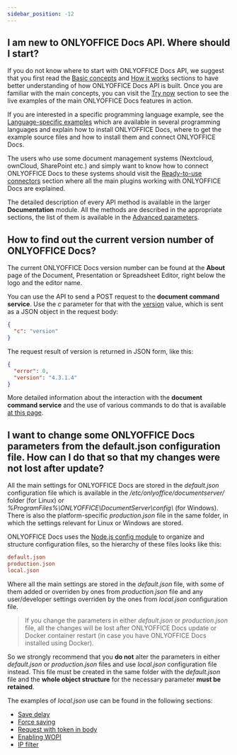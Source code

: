 ```yaml
---
sidebar_position: -12
---
```


## I am new to ONLYOFFICE Docs API. Where should I start?

If you do not know where to start with ONLYOFFICE Docs API, we suggest that you first read the [Basic concepts](../../Get%20Started/Basic%20concepts.md) and [How it works](../../Get%20Started/How%20It%20Works/How%20It%20Works.md) sections to have better understanding of how ONLYOFFICE Docs API is built. Once you are familiar with the main concepts, you can visit the [Try now](../../Get%20Started/Try%20Docs/Try%20Docs.md) section to see the live examples of the main ONLYOFFICE Docs features in action.

If you are interested in a specific programming language example, see the [Language-specific examples](../../Get%20Started/Language-specific%20examples/Language-specific%20examples.md) which are available in several programming languages and explain how to install ONLYOFFICE Docs, where to get the example source files and how to install them and connect ONLYOFFICE Docs.

The users who use some document management systems (Nextcloud, ownCloud, SharePoint etc.) and simply want to know how to connect ONLYOFFICE Docs to these systems should visit the [Ready-to-use connectors](../../Get%20Started/Ready-to-use%20connectors/Nextcloud%20integration.md) section where all the main plugins working with ONLYOFFICE Docs are explained.

The detailed description of every API method is available in the larger **Documentation** module. All the methods are described in the appropriate sections, the list of them is available in the [Advanced parameters](../../Usage%20API/Advanced%20parameters.md).

## How to find out the current version number of ONLYOFFICE Docs?

The current ONLYOFFICE Docs version number can be found at the **About** page of the Document, Presentation or Spreadsheet Editor, right below the logo and the editor name.

You can use the API to send a POST request to the ****document command service****. Use the *c* parameter for that with the [version](../../Additional%20API/Command%20service/version.md) value, which is sent as a JSON object in the request body:

  ``` json
  {
    "c": "version"
  }
  ```

The request result of version is returned in JSON form, like this:

  ``` json
  {
    "error": 0,
    "version": "4.3.1.4"
  }
  ```

More detailed information about the interaction with the **document command service** and the use of various commands to do that is available [at this page](../../Additional%20API/Command%20service/Command%20service.md).

## I want to change some ONLYOFFICE Docs parameters from the default.json configuration file. How can I do that so that my changes were not lost after update?

All the main settings for ONLYOFFICE Docs are stored in the *default.json* configuration file which is available in the */etc/onlyoffice/documentserver/* folder (for Linux) or *%ProgramFiles%\ONLYOFFICE\DocumentServer\config\\* (for Windows). There is also the platform-specific *production.json* file in the same folder, in which the settings relevant for Linux or Windows are stored.

ONLYOFFICE Docs uses the [Node.js config module](https://www.npmjs.com/package/config) to organize and structure configuration files, so the hierarchy of these files looks like this:

  ``` ini
  default.json
  production.json
  local.json
  ```

Where all the main settings are stored in the *default.json* file, with some of them added or overriden by ones from *production.json* file and any user/developer settings overriden by the ones from *local.json* configuration file.

> If you change the parameters in either *default.json* or *production.json* file, all the changes will be lost after ONLYOFFICE Docs update or Docker container restart (in case you have ONLYOFFICE Docs installed using Docker).

So we strongly recommend that you **do not** alter the parameters in either *default.json* or *production.json* files and use *local.json* configuration file instead. This file must be created in the same folder with the *default.json* file and the **whole object structure** for the necessary parameter **must be retained**.

The examples of *local.json* use can be found in the following sections:

- [Save delay](../../Get%20Started/How%20It%20Works/Saving%20file.md#save-delay)
- [Force saving](../../Get%20Started/How%20It%20Works/Saving%20file.md#force-saving)
- [Request with token in body](../../Additional%20API/Signature/Request/Token%20in%20body.md)
- [Enabling WOPI](../../Using%20WOPI/Overview.md#enabling-wopi)
- [IP filter](../../Using%20WOPI/Overview.md#ip-filter)

